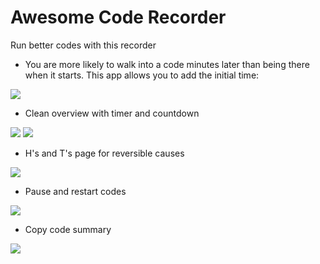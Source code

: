 # Awesome Code Recorder

Run better codes with this recorder

- You are more likely to walk into a code minutes later than being there when it starts. This app allows you to add the initial time: 

![](./resources/screenshot_initial.png)

- Clean overview with timer and countdown

![](./resources/screenshot_overview.png)
![](./resources/screenshot_overview2.png)

- H's and T's page for reversible causes

![](./resources/screenshot_ht.png)

- Pause and restart codes

![](./resources/screenshot_end.png)

- Copy code summary 

![](./resources/screenshot_detail.png)